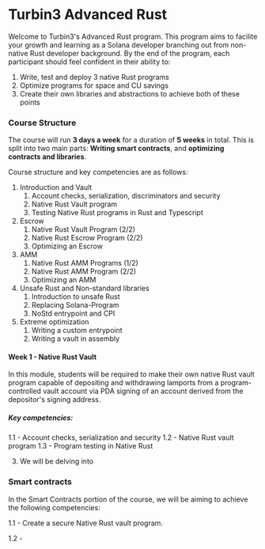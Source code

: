 # Turbin3 Advanced Rust

Welcome to Turbin3's Advanced Rust program. This program aims to facilite your growth and learning as a Solana developer branching out from non-native Rust developer background. By the end of the program, each participant should feel confident in their ability to:

1. Write, test and deploy 3 native Rust programs
2. Optimize programs for space and CU savings
3. Create their own libraries and abstractions to achieve both of these points

### Course Structure

The course will run **3 days a week** for a duration of **5 weeks** in total. This is split into two main parts: **Writing smart contracts**, and **optimizing contracts and libraries**. 

Course structure and key competencies are as follows:

1. Introduction and Vault
   1. Account checks, serialization, discriminators and security
   2. Native Rust Vault program
   3. Testing Native Rust programs in Rust and Typescript
2. Escrow
   1. Native Rust Vault Program (2/2)
   2. Native Rust Escrow Program (2/2)
   3. Optimizing an Escrow
3. AMM
   1. Native Rust AMM Programs (1/2)
   2. Native Rust AMM Program (2/2)
   3. Optimizing an AMM
4. Unsafe Rust and Non-standard libraries
   1. Introduction to unsafe Rust
   2. Replacing Solana-Program
   3. NoStd entrypoint and CPI
5. Extreme optimization
   1. Writing a custom entrypoint
   2. Writing a vault in assembly

#### Week 1 - Native Rust Vault

In this module, students will be required to make their own native Rust vault program capable of depositing and withdrawing lamports from a program-controlled vault account via PDA signing of an account derived from the depositor's signing address.

##### Key competencies:

1.1 - Account checks, serialization and security
1.2 - Native Rust vault program
1.3 - Program testing in Native Rust

3. We will be delving into

### Smart contracts

In the Smart Contracts portion of the course, we will be aiming to achieve the following competencies:

1.1 - Create a secure Native Rust vault program.

1.2 -